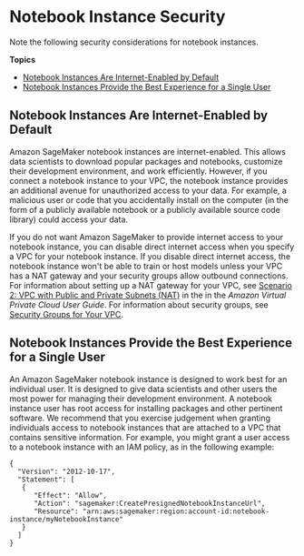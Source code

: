 # Notebook Instance Security<a name="appendix-additional-considerations"></a>

Note the following security considerations for notebook instances\.

**Topics**
+ [Notebook Instances Are Internet\-Enabled by Default](#appendix-notebook-and-internet-access)
+ [Notebook Instances Provide the Best Experience for a Single User](#appendix-notebook-and-single-user)

## Notebook Instances Are Internet\-Enabled by Default<a name="appendix-notebook-and-internet-access"></a>

Amazon SageMaker notebook instances are internet\-enabled\. This allows data scientists to download popular packages and notebooks, customize their development environment, and work efficiently\. However, if you connect a notebook instance to your VPC, the notebook instance provides an additional avenue for unauthorized access to your data\. For example, a malicious user or code that you accidentally install on the computer \(in the form of a publicly available notebook or a publicly available source code library\) could access your data\.

If you do not want Amazon SageMaker to provide internet access to your notebook instance, you can disable direct internet access when you specify a VPC for your notebook instance\. If you disable direct internet access, the notebook instance won't be able to train or host models unless your VPC has a NAT gateway and your security groups allow outbound connections\. For information about setting up a NAT gateway for your VPC, see [Scenario 2: VPC with Public and Private Subnets \(NAT\)](http://docs.aws.amazon.com/AmazonVPC/latest/UserGuide/VPC_Scenario2.html) in the in the *Amazon Virtual Private Cloud User Guide*\. For information about security groups, see [Security Groups for Your VPC](http://docs.aws.amazon.com/AmazonVPC/latest/UserGuide/VPC_SecurityGroups.html)\. 

## Notebook Instances Provide the Best Experience for a Single User<a name="appendix-notebook-and-single-user"></a>

An Amazon SageMaker notebook instance is designed to work best for an individual user\. It is designed to give data scientists and other users the most power for managing their development environment\. A notebook instance user has root access for installing packages and other pertinent software\. We recommend that you exercise judgement when granting individuals access to notebook instances that are attached to a VPC that contains sensitive information\. For example, you might grant a user access to a notebook instance with an IAM policy, as in the following example:

```
{
  "Version": "2012-10-17",
  "Statement": [
   {
      "Effect": "Allow",
      "Action": "sagemaker:CreatePresignedNotebookInstanceUrl",
      "Resource": "arn:aws:sagemaker:region:account-id:notebook-instance/myNotebookInstance"
   }
  ]
}
```